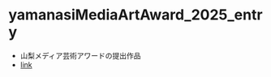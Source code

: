 # yamanasiMediaArtAward_2025_entry
- 山梨メディア芸術アワードの提出作品
- [link](https://camen89.github.io/yamanasiMediaArtAward_2025_entry/)
